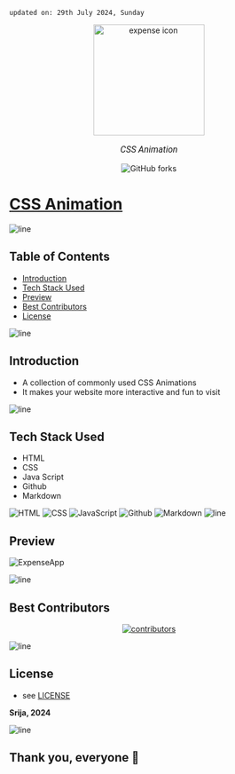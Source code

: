     updated on: 29th July 2024, Sunday

<div align=center>
    <a href="https://github.com/SrijaAdhya12/css-animation">
        <img width="200" src="https://cdn-icons-png.flaticon.com/512/732/732190.png" alt="expense icon">
    </a>
    <p style="font-family: roboto, calibri; font-size:12pt; font-style:italic"> CSS Animation </p>
    <a src="https://github.com/SrijaAdhya12/ExpenseApp/forks">
        <img alt="GitHub forks" src="https://img.shields.io/github/forks/SrijaAdhya12/css-animation">
    </a>
</div>

# [CSS Animation](https://srijaadhya12.github.io/css-animation/)

![line]

## Table of Contents

- [Introduction](#introduction)
- [Tech Stack Used](#tech-stack-used)
- [Preview](#preview)
- [Best Contributors](#best-contributors)
- [License](#license)

![line]

## Introduction
- A collection of commonly used CSS Animations
- It makes your website more interactive and fun to visit

![line]


## Tech Stack Used

- HTML
- CSS
- Java Script
- Github
- Markdown

![HTML](https://img.shields.io/badge/html-%2320232a.svg?style=for-the-badge&logo=html&logoColor=%2361DAFB) ![CSS](https://img.shields.io/badge/css-%23323330.svg?style=for-the-badge&logo=css&logoColor=%23F7DF1E) ![JavaScript](https://img.shields.io/badge/javascript-%23323330.svg?style=for-the-badge&logo=javascript&logoColor=%23F7DF1E) ![Github](https://img.shields.io/badge/github-%23121011.svg?style=for-the-badge&logo=github&logoColor=white) ![Markdown](https://img.shields.io/badge/markdown-%23121011.svg?style=for-the-badge&logo=markdown&logoColor=white)
![line]

## Preview

![ExpenseApp](https://github.com/user-attachments/assets/74f30189-9d54-40c8-a87d-f35f7f0cea6f)


![line]

## Best Contributors

<div align="center">
    <a  href="https://github.com/SrijaAdhya12/css-animation/graphs/contributors">
        <img src="https://contrib.rocks/image?repo=SrijaAdhya12/css-animation" alt="contributors" />
    </a>
</div>

![line]

## License

-   see [LICENSE]

**Srija, 2024**

[license]: https://github.com/SrijaAdhya12/css-animation/blob/main/LICENSE

![line]


## Thank you, everyone 💚

[markdown badges]: https://github.com/Ileriayo/markdown-badges
[line]: https://user-images.githubusercontent.com/75939390/137615281-3a875960-92cc-407f-97fe-fd2319bdb252.png

<!-- 21/07/24 -->
